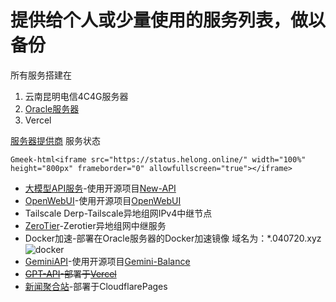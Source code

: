 # 提供给个人或少量使用的服务列表，做以备份

所有服务搭建在

1. 云南昆明电信4C4G服务器
2. [Oracle服务器](https://www.oracle.com/)
3. Vercel

[服务器提供商](https://idcyou.cn/)
服务状态

`Gmeek-html<iframe src="https://status.helong.online/" width="100%" height="800px" frameborder="0" allowfullscreen="true"></iframe>`

- [大模型API服务](https://api.helong.online/)-使用开源项目[New-API](https://github.com/QuantumNous/new-api)
- [OpenWebUI](https://ai.helong.online/)-使用开源项目[OpenWebUI](https://openwebui.com/)
- Tailscale Derp-Tailscale异地组网IPv4中继节点
- [ZeroTier](https://zerotier.helong.online/)-Zerotier异地组网中继服务
- Docker加速-部署在Oracle服务器的Docker加速镜像
    域名为：*.040720.xyz
    ![docker](https://github.com/user-attachments/assets/aa1a31d8-a733-49db-8f84-d3581b740be7)
- [GeminiAPI](https://gemini.040720.xyz/)-使用开源项目[Gemini-Balance
](https://github.com/snailyp/gemini-balance)
- ~~[GPT-API](https://gpt.040720.xyz/)-部署于[Vercel
](https://vercel.com/)~~
- [新闻聚合站](https://news.helong.online/)-部署于CloudflarePages
